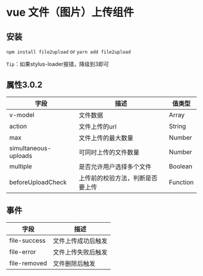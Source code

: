 # vue 文件（图片）上传组件

## 安装
`npm install file2upload` or `yarn add file2upload`

`Tip`：如果stylus-loader报错，降级到3即可

## 属性3.0.2
|字段|描述|值类型|
|-|-|-|
|v-model|文件数据|Array
|action|文件上传的url|String
|max|文件上传的最大数量|Number
|simultaneous-uploads|可同时上传的文件数量|Number
|multiple|是否允许用户选择多个文件|Boolean
|beforeUploadCheck|上传前的校验方法，判断是否要上传|Function

## 事件
|字段|描述|
|-|-|
|file-success|文件上传成功后触发
|file-error|文件上传失败后触发
|file-removed|文件删除后触发
